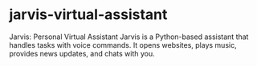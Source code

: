 # jarvis-virtual-assistant
Jarvis: Personal Virtual Assistant  Jarvis is a Python-based assistant that handles tasks with voice commands. It opens websites, plays music, provides news updates, and chats with you.
